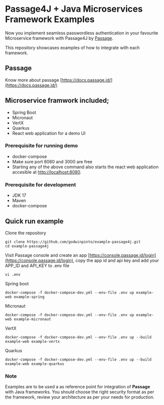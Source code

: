 # Passage4J + Java Microservices Framework Examples
Now you implement seamless passwordless authentication in your favourite Microservice framework with Passage4J by [Passage](https://passage.id/).

This repository showcases examples of how to integrate with each framework.

## Passage
Know more about passage [https://docs.passage.id/](https://docs.passage.id/)

## Microservice framwork included;
- Spring Boot
- Micronaut
- VertX
- Quarkus
- React web application for a demo UI

### Prerequisite for running demo
- docker-compose
- Make sure port 8080 and 3000 are free
- Starting any of the above command also starts the react web application accesible at [http://localhost:8080](http://localhost:8080).


### Prerequisite for development
- JDK 17
- Maven
- docker-compose

## Quick run example

Clone the repository
```shell
git clone https://github.com/godwinpinto/example-passage4j.git
cd example-passage4j
```
Visit Passage console and create an app [https://console.passage.id/login](https://console.passage.id/login), copy the app id and api key and add your APP_ID and API_KEY to .env file

```shell
vi .env
```
Spring boot
```shell
docker-compose -f docker-compose-dev.yml --env-file .env up example-web example-spring

```
Micronaut
```shell
docker-compose -f docker-compose-dev.yml --env-file .env up example-web example-micronaut

```
VertX
```shell
docker-compose -f docker-compose-dev.yml --env-file .env up --build example-web example-vertx
```

Quarkus
```shell
docker-compose -f docker-compose-dev.yml --env-file .env up --build example-web example-quarkus
```

### Note
Examples are to be used a as reference point for integration of **Passage** with Java frameworks. You should choose the right security format as per the framework, review your architecture as per your needs for production.
